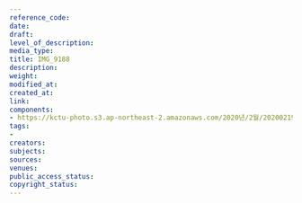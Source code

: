 ```yaml
---
reference_code: 
date: 
draft: 
level_of_description: 
media_type: 
title: IMG_9188
description: 
weight: 
modified_at: 
created_at: 
link: 
components:
- https://kctu-photo.s3.ap-northeast-2.amazonaws.com/2020년/2월/20200219_양대노총+특별연장근로+확대+철회+기자회견/IMG_9188.jpg
tags:
- 
creators: 
subjects: 
sources: 
venues: 
public_access_status: 
copyright_status: 
---
```

